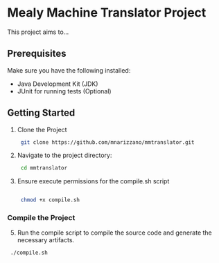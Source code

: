 # Mealy Machine Translator Project

This project aims to...

## Prerequisites 

Make sure you have the following installed:

- Java Development Kit (JDK)
- JUnit for running tests (Optional)

## Getting Started

1. Clone the Project
    ```bash
     git clone https://github.com/mnarizzano/mmtranslator.git


3. Navigate to the project directory:
    ```bash
     cd mmtranslator

4. Ensure execute permissions for the  compile.sh  script
   ```bash

    chmod +x compile.sh


### Compile the Project

5. Run the compile script to compile the source code and generate the necessary artifacts.
  ```bash
   ./compile.sh
